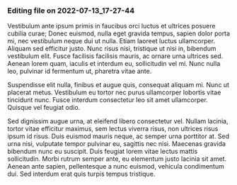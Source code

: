 

### Editing file on 2022-07-13_17-27-44

Vestibulum ante ipsum primis in faucibus orci luctus et ultrices posuere cubilia curae; Donec euismod, nulla eget gravida tempus, sapien dolor porta mi, nec vestibulum neque dui ut nulla. Etiam laoreet luctus ullamcorper. Aliquam sed efficitur justo. Nunc risus nisi, tristique ut nisi in, bibendum vestibulum elit. Fusce facilisis facilisis mauris, ac ornare urna ultrices sed. Aenean lorem quam, iaculis et interdum eu, sollicitudin vel mi. Nunc nulla leo, pulvinar id fermentum ut, pharetra vitae ante.


Suspendisse elit nulla, finibus et augue quis, consequat aliquam mi. Nunc ut placerat metus. Vestibulum eu tortor nec purus ullamcorper lobortis vitae tincidunt nunc. Fusce interdum consectetur leo sit amet ullamcorper. Quisque vel feugiat odio. 


Sed dignissim augue urna, at eleifend libero consectetur vel. Nullam lacinia, tortor vitae efficitur maximus, sem lectus viverra risus, non ultrices risus ipsum id risus. Duis euismod mauris neque, ac semper urna porttitor at. Sed urna nisi, vulputate tempor pulvinar eu, sagittis nec nisi. Maecenas gravida bibendum nunc eu suscipit. Duis feugiat lorem vitae lectus mattis sollicitudin. Morbi rutrum semper ante, eu elementum justo lacinia sit amet. Aenean ante sapien, pellentesque a nunc euismod, vehicula condimentum dui. Sed interdum erat quis turpis tempus tristique.


